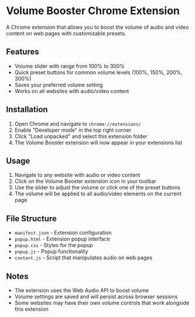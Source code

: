 # Volume Booster Chrome Extension

A Chrome extension that allows you to boost the volume of audio and video content on web pages with customizable presets.

## Features

- Volume slider with range from 100% to 300%
- Quick preset buttons for common volume levels (100%, 150%, 200%, 300%)
- Saves your preferred volume setting
- Works on all websites with audio/video content

## Installation

1. Open Chrome and navigate to `chrome://extensions/`
2. Enable "Developer mode" in the top right corner
3. Click "Load unpacked" and select this extension folder
4. The Volume Booster extension will now appear in your extensions list

## Usage

1. Navigate to any website with audio or video content
2. Click on the Volume Booster extension icon in your toolbar
3. Use the slider to adjust the volume or click one of the preset buttons
4. The volume will be applied to all audio/video elements on the current page

## File Structure

- `manifest.json` - Extension configuration
- `popup.html` - Extension popup interface
- `popup.css` - Styles for the popup
- `popup.js` - Popup functionality
- `content.js` - Script that manipulates audio on web pages

## Notes

- The extension uses the Web Audio API to boost volume
- Volume settings are saved and will persist across browser sessions
- Some websites may have their own volume controls that work alongside this extension